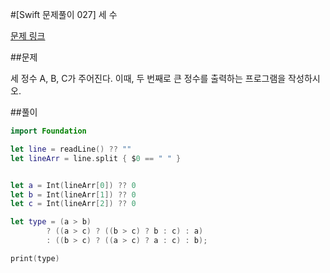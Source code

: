 #[Swift 문제풀이 027] 세 수

[문제 링크](https://www.acmicpc.net/problem/10817)

##문제

세 정수 A, B, C가 주어진다. 이때, 두 번째로 큰 정수를 출력하는 프로그램을 작성하시오. 

##풀이

```swift 
import Foundation

let line = readLine() ?? ""
let lineArr = line.split { $0 == " " }


let a = Int(lineArr[0]) ?? 0
let b = Int(lineArr[1]) ?? 0
let c = Int(lineArr[2]) ?? 0

let type = (a > b)
        ? ((a > c) ? ((b > c) ? b : c) : a)
        : ((b > c) ? ((a > c) ? a : c) : b);

print(type)
```
